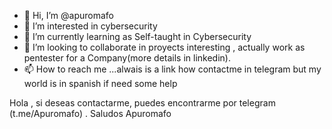- 👋 Hi, I’m @apuromafo
- 👀 I’m interested in cybersecurity
- 🌱 I’m currently learning as Self-taught in Cybersecurity
- 💞️ I’m looking to collaborate in proyects interesting , actually work as pentester for a Company(more details in linkedin).
- 📫 How to reach me ...alwais is a link how contactme in telegram but my world is in spanish if need some help

Hola , si deseas contactarme, puedes encontrarme por telegram (t.me/Apuromafo) .
Saludos
Apuromafo

<!---
apuromafo/apuromafo is a ✨ special ✨ repository because its `README.md` (this file) appears on your GitHub profile.
You can click the Preview link to take a look at your changes.
--->
